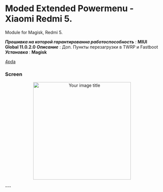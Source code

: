 # Moded Extended Powermenu - Xiaomi Redmi 5.
Module for Magisk, Redmi 5.

***Прошивка на которой гарантированна работоспособность*** : **MIUI Global 11.0.2.0**
***Описание*** : Доп. Пункты перезагрузки в TWRP и Fastboot
***Установка*** : **Magisk**

[4pda](https://4pda.ru/forum/index.php?s=&showtopic=901943&view=findpost&p=98448305)
### Screen
<p align="center">
<img src="https://i.imgur.com/QP0eSdM.jpg" alt="Your image title" width="320"/>
</p>
---
